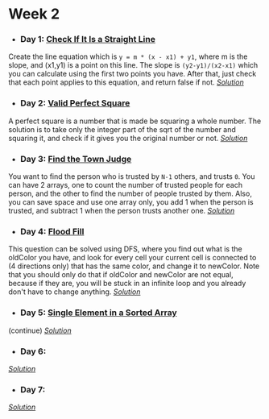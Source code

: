# Week 2

* ### Day 1: [Check If It Is a Straight Line](https://leetcode.com/explore/featured/card/may-leetcoding-challenge/535/week-2-may-8th-may-14th/3323/)
Create the line equation which is `y = m * (x - x1) + y1`, where m is the slope, and (x1,y1) is a point on this line. The slope is `(y2-y1)/(x2-x1)` which you can calculate using the first two points you have. After that, just check that each point applies to this equation, and return false if not.
[*Solution*](check_if_it_is_a_straight_line.c++)

* ### Day 2: [Valid Perfect Square](https://leetcode.com/explore/featured/card/may-leetcoding-challenge/535/week-2-may-8th-may-14th/3324/)
A perfect square is a number that is made be squaring a whole number. The solution is to take only the integer part of the sqrt of the number and squaring it, and check if it gives you the original number or not.
[*Solution*](valid_perfect_square.c++)

* ### Day 3: [Find the Town Judge](https://leetcode.com/explore/featured/card/may-leetcoding-challenge/535/week-2-may-8th-may-14th/3325/)
You want to find the person who is trusted by `N-1` others, and trusts `0`. You can have 2 arrays, one to count the number of trusted people for each person, and the other to find the number of people trusted by them. Also, you can save space and use one array only, you add 1 when the person is trusted, and subtract 1 when the person trusts another one.
[*Solution*](find_the_town_judge.c++)

* ### Day 4: [Flood Fill](https://leetcode.com/explore/featured/card/may-leetcoding-challenge/535/week-2-may-8th-may-14th/3326/)
This question can be solved using DFS, where you find out what is the oldColor you have, and look for every cell your current cell is connected to (4 directions only) that has the same color, and change it to newColor. Note that you should only do that if oldColor and newColor are not equal, because if they are, you will be stuck in an infinite loop and you already don't have to change anything.
[*Solution*](flood_fill.c++)

* ### Day 5: [Single Element in a Sorted Array](https://leetcode.com/explore/featured/card/may-leetcoding-challenge/535/week-2-may-8th-may-14th/3327/)
(continue)
[*Solution*](single_element_in_a_sorted_array.c++)

* ### Day 6: []()

[*Solution*]()

* ### Day 7: []()

[*Solution*]()
